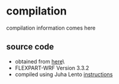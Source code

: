 # compilation
compilation information comes here

## source code
- obtained from [here](https://www.flexpart.eu/wiki/FpLimitedareaWrf)\
- FLEXPART-WRF Version 3.3.2
- compiled using Juha Lento 
[instructions](
https://github.com/jlento/atm-doc/blob/master/flexpart-wrf/build-taito-gnu.sh)
